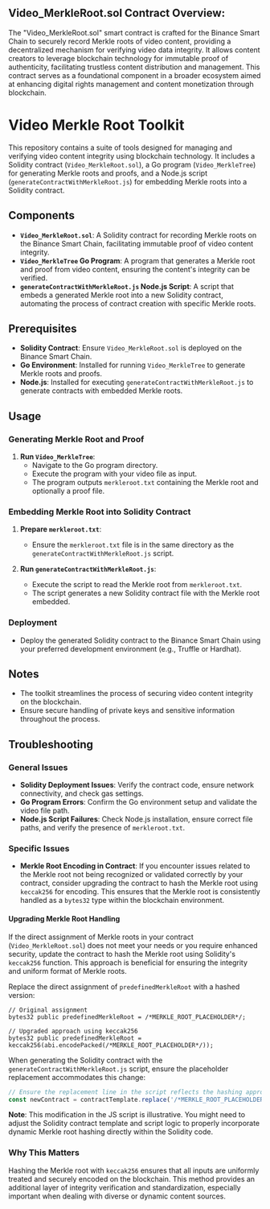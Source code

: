 ## Video_MerkleRoot.sol Contract Overview:

The "Video_MerkleRoot.sol" smart contract is crafted for the Binance Smart Chain to securely record Merkle roots of video content, providing a decentralized mechanism for verifying video data integrity. It allows content creators to leverage blockchain technology for immutable proof of authenticity, facilitating trustless content distribution and management. This contract serves as a foundational component in a broader ecosystem aimed at enhancing digital rights management and content monetization through blockchain.

# Video Merkle Root Toolkit

This repository contains a suite of tools designed for managing and verifying video content integrity using blockchain technology. It includes a Solidity contract (`Video_MerkleRoot.sol`), a Go program (`Video_MerkleTree`) for generating Merkle roots and proofs, and a Node.js script (`generateContractWithMerkleRoot.js`) for embedding Merkle roots into a Solidity contract.

## Components

- **`Video_MerkleRoot.sol`**: A Solidity contract for recording Merkle roots on the Binance Smart Chain, facilitating immutable proof of video content integrity.
- **`Video_MerkleTree` Go Program**: A program that generates a Merkle root and proof from video content, ensuring the content's integrity can be verified.
- **`generateContractWithMerkleRoot.js` Node.js Script**: A script that embeds a generated Merkle root into a new Solidity contract, automating the process of contract creation with specific Merkle roots.

## Prerequisites

- **Solidity Contract**: Ensure `Video_MerkleRoot.sol` is deployed on the Binance Smart Chain.
- **Go Environment**: Installed for running `Video_MerkleTree` to generate Merkle roots and proofs.
- **Node.js**: Installed for executing `generateContractWithMerkleRoot.js` to generate contracts with embedded Merkle roots.

## Usage

### Generating Merkle Root and Proof

1. **Run `Video_MerkleTree`**:
    - Navigate to the Go program directory.
    - Execute the program with your video file as input.
    - The program outputs `merkleroot.txt` containing the Merkle root and optionally a proof file.

### Embedding Merkle Root into Solidity Contract

1. **Prepare `merkleroot.txt`**:
    - Ensure the `merkleroot.txt` file is in the same directory as the `generateContractWithMerkleRoot.js` script.

2. **Run `generateContractWithMerkleRoot.js`**:
    - Execute the script to read the Merkle root from `merkleroot.txt`.
    - The script generates a new Solidity contract file with the Merkle root embedded.

### Deployment

- Deploy the generated Solidity contract to the Binance Smart Chain using your preferred development environment (e.g., Truffle or Hardhat).

## Notes

- The toolkit streamlines the process of securing video content integrity on the blockchain.
- Ensure secure handling of private keys and sensitive information throughout the process.

## Troubleshooting

### General Issues

- **Solidity Deployment Issues**: Verify the contract code, ensure network connectivity, and check gas settings.
- **Go Program Errors**: Confirm the Go environment setup and validate the video file path.
- **Node.js Script Failures**: Check Node.js installation, ensure correct file paths, and verify the presence of `merkleroot.txt`.

### Specific Issues

- **Merkle Root Encoding in Contract**: If you encounter issues related to the Merkle root not being recognized or validated correctly by your contract, consider upgrading the contract to hash the Merkle root using `keccak256` for encoding. This ensures that the Merkle root is consistently handled as a `bytes32` type within the blockchain environment.

#### Upgrading Merkle Root Handling

If the direct assignment of Merkle roots in your contract (`Video_MerkleRoot.sol`) does not meet your needs or you require enhanced security, update the contract to hash the Merkle root using Solidity's `keccak256` function. This approach is beneficial for ensuring the integrity and uniform format of Merkle roots.

Replace the direct assignment of `predefinedMerkleRoot` with a hashed version:

```solidity
// Original assignment
bytes32 public predefinedMerkleRoot = /*MERKLE_ROOT_PLACEHOLDER*/;

// Upgraded approach using keccak256
bytes32 public predefinedMerkleRoot = keccak256(abi.encodePacked(/*MERKLE_ROOT_PLACEHOLDER*/));
```

When generating the Solidity contract with the `generateContractWithMerkleRoot.js` script, ensure the placeholder replacement accommodates this change:

```javascript
// Ensure the replacement line in the script reflects the hashing approach
const newContract = contractTemplate.replace('/*MERKLE_ROOT_PLACEHOLDER*/', `keccak256(abi.encodePacked("0x${merkleRoot}"))`);
```

**Note**: This modification in the JS script is illustrative. You might need to adjust the Solidity contract template and script logic to properly incorporate dynamic Merkle root hashing directly within the Solidity code.

### Why This Matters

Hashing the Merkle root with `keccak256` ensures that all inputs are uniformly treated and securely encoded on the blockchain. This method provides an additional layer of integrity verification and standardization, especially important when dealing with diverse or dynamic content sources.

